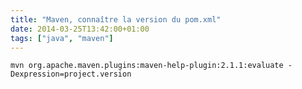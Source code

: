 ```yaml
---
title: "Maven, connaître la version du pom.xml"
date: 2014-03-25T13:42:00+01:00
tags: ["java", "maven"]
---
```


```
mvn org.apache.maven.plugins:maven-help-plugin:2.1.1:evaluate -Dexpression=project.version
```

<div style="height: 0; overflow: hidden;">mvn maven pom project version</div>

